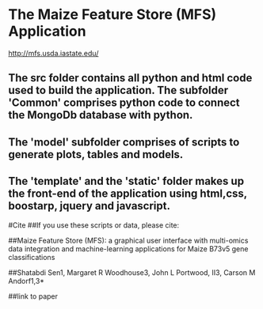 # The Maize Feature Store (MFS) Application

http://mfs.usda.iastate.edu/

## The src folder contains all python and html code used to build the application. The subfolder 'Common' comprises python code to connect the MongoDb database with python.

## The 'model' subfolder comprises of scripts to generate plots, tables and models.

## The 'template' and the 'static' folder makes up the front-end of the application using html,css, boostarp, jquery and javascript.

#Cite
##If you use these scripts or data, please cite:

##Maize Feature Store (MFS): a graphical user interface with multi-omics data integration and machine-learning applications for Maize B73v5 gene classifications

##Shatabdi Sen1, Margaret R Woodhouse3, John L Portwood, II3, Carson M Andorf1,3\*

##link to paper
